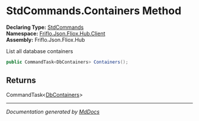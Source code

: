 ﻿<!--  
  <auto-generated>   
    The contents of this file were generated by a tool.  
    Changes to this file may be list if the file is regenerated  
  </auto-generated>   
-->

# StdCommands.Containers Method

**Declaring Type:** [StdCommands](../index.md)  
**Namespace:** [Friflo.Json.Fliox.Hub.Client](../../index.md)  
**Assembly:** Friflo.Json.Fliox.Hub

List all database containers

```csharp
public CommandTask<DbContainers> Containers();
```

## Returns

CommandTask\<[DbContainers](../../../DB/Cluster/DbContainers/index.md)\>

___

*Documentation generated by [MdDocs](https://github.com/ap0llo/mddocs)*
